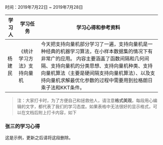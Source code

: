 时间：2019年7月22日 ~ 2019年7月28日

学习人|学习任务|学习心得和参考资料
------ | ------ | ------ 
杨建民 | 《统计学习方法》支持向量机 | 今天把支持向量机部分学习了一遍，支持向量机是一种经典的机器学习算法，在小样本数据集的情况下有非常广的应用。 内容主要涵盖了函数间隔和几何间隔、支持向量机的分类思想、支持向量机种类、支持向量机算法（主要是硬间隔支持向量机算法）、以及支持向量机求解最优化参数的过程中需要用到拉格朗日乘子法和KKT条件。

> 注：大家打卡时，为了方便自己和拯救他人，请注意**格式美观**，每段用心编辑的文字，都代表了我们的学习态度。如果表格中无法很好的显示格式，可以在文档后附上打卡内容，如下

### 张三的学习心得
这是示例，更新之后请将这段删除。
